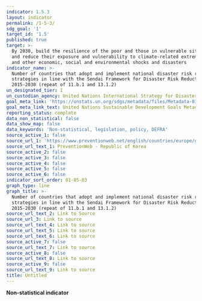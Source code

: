 ```yaml
---
indicator: 1.5.3
layout: indicator
permalink: /1-5-3/
sdg_goal: '1'
target_id: '1.5'
published: true
target: >-
  By 2030, build the resilience of the poor and those in vulnerable situations
  and reduce their exposure and vulnerability to climate-related extreme events
  and other economic, social and environmental shocks and disasters
indicator_name: >-
  Number of countries that adopt and implement national disaster risk reduction
  strategies in line with the Sendai Framework for Disaster Risk Reduction
  2015-2030 (repeat of 11.b.1 and 13.1.2)
un_designated_tier: I
un_custodian_agency: United Nations International Strategy for Disaster Reduction (UNISDR)
goal_meta_link: 'https://unstats.un.org/sdgs/metadata/files/Metadata-01-05-03.pdf'
goal_meta_link_text: United Nations Sustainable Development Goals Metadata (PDF 217 KB)
reporting_status: complete
data_non_statistical: false
data_show_map: false
data_keywords: 'Non-statistical, legislation, policy, DEFRA'
source_active_1: false
source_url_1: 'https://www.preventionweb.net/english/countries/europe/gbr/'
source_url_text_1: PreventionWeb - Republic of Korea
source_active_2: false
source_active_3: false
source_active_4: false
source_active_5: false
source_active_6: false
indicator_sort_order: 01-05-03
graph_type: line
graph_title: >-
  Number of countries that adopt and implement national disaster risk reduction
  strategies in line with the Sendai Framework for Disaster Risk Reduction
  2015-2030 (repeat of 11.b.1 and 13.1.2)
source_url_text_2: Link to Source
source_url_3: Link to source
source_url_text_4: Link to source
source_url_text_5: Link to source
source_url_text_6: Link to source
source_active_7: false
source_url_text_7: Link to source
source_active_8: false
source_url_text_8: Link to source
source_active_9: false
source_url_text_9: Link to source
title: Untitled
---
```

**Non-statistical indicator**
